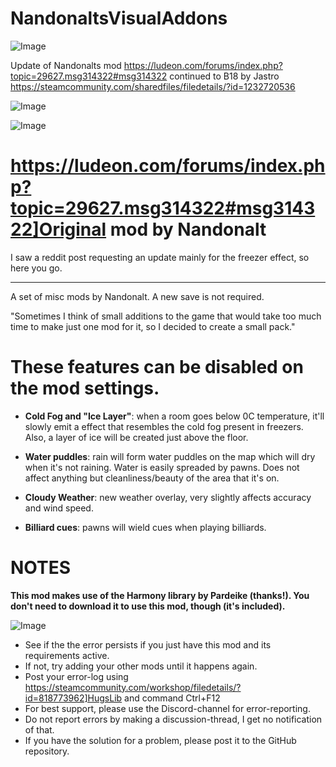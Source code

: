 # NandonaltsVisualAddons

![Image](https://i.imgur.com/buuPQel.png)

Update of Nandonalts mod
https://ludeon.com/forums/index.php?topic=29627.msg314322#msg314322
continued to B18 by Jastro
https://steamcommunity.com/sharedfiles/filedetails/?id=1232720536

![Image](https://i.imgur.com/pufA0kM.png)

	
![Image](https://i.imgur.com/Z4GOv8H.png)


# https://ludeon.com/forums/index.php?topic=29627.msg314322#msg314322]Original mod by Nandonalt

I saw a reddit post requesting an update mainly for the freezer effect, so here you go. 

________________________________________________________________________________

A set of misc mods by Nandonalt. A new save is not required.

"Sometimes I think of small additions to the game that would take too much time to make just one mod for it, so I decided to create a small pack."

# These features can be disabled on the mod settings.




- **Cold Fog and "Ice Layer"**: when a room goes below 0C temperature, it'll slowly emit a effect that resembles the cold fog present in freezers. Also, a layer of ice will be created just above the floor. 

- **Water puddles**: rain will form water puddles on the map which will dry when it's not raining. Water is easily spreaded by pawns. Does not affect anything but cleanliness/beauty of the area that it's on.

- **Cloudy Weather**: new weather overlay, very slightly affects accuracy and wind speed. 

- **Billiard cues**: pawns will wield cues when playing billiards.



# NOTES

**This mod makes use of the Harmony library by Pardeike (thanks!). You don't need to download it to use this mod, though (it's included).**


![Image](https://i.imgur.com/PwoNOj4.png)



-  See if the the error persists if you just have this mod and its requirements active.
-  If not, try adding your other mods until it happens again.
-  Post your error-log using https://steamcommunity.com/workshop/filedetails/?id=818773962]HugsLib and command Ctrl+F12
-  For best support, please use the Discord-channel for error-reporting.
-  Do not report errors by making a discussion-thread, I get no notification of that.
-  If you have the solution for a problem, please post it to the GitHub repository.




